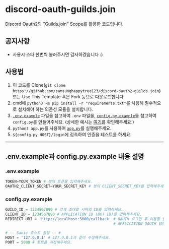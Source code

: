 # discord-oauth-guilds.join
Discord Oauth2의 "Guilds.join" Scope를 활용한 코드입니다.

## 공지사항
+ 사용시 스타 한번씩 눌러주시면 감사하겠습니다 :)

## 사용법
1. 이 코드를 Clone(`git clone https://github.com/samsunghappytree123/discord-oauth2-guilds.join`) 또는 Use This Template 혹은 Fork 등으로 다운로드합니다. 
2. cmd에 ``python3 -m pip install -r "requirements.txt"``를 사용해 필수적으로 설치해야 하는 의존성 모듈을 설치합니다.
3. [``.env.example``](.env.example) 파일을 참고하여 ``.env`` 파일을, [``config.py.example``](config.py.example)을 참고하여 ``config.py``를 만들어주세요. (상세한 예시는 [여기](#envexample과-configpyexample-내용-설명)를 확인해주세요.)
4. ``python3 app.py``를 사용하여 [``app.py``](app.py)를 실행해주세요.
5. ``${config.py HOST}/login``에 접속하여 인증을 테스트를 하세요.

---

## .env.example과 config.py.example 내용 설명

### .env.example
```py
TOKEN=YOUR_TOKEN # 봇의 토큰을 입력해주세요.
OAUTH2_CLIENT_SECRET=YOUR_SECRET_KEY # 봇의 CLIENT_SECRET_KEY를 입력해주세요.
```

### config.py.example
```py
GUILD_ID = 1234567890 # 강제 초대할 서버의 ID를 입력하세요.
CLIENT_ID = 1234567890 # APPLICATION ID (BOT ID)를 입력해주세요.
REDIRECT_URI = 'http://localhost:5000/callback' # OAUTH 로그인 후 이동할 웹사이트의 주소를 입력하세요.
                                                # APPLICATION OAUTH 탭에서 REDIRECT URL을 http://[아이피]/callback으로 지정하세요!

# -- Sanic 호스트 설정 -- #
HOST = '127.0.0.1' # 127.0.0.1과 같이 수정해주세요.
PORT = 5000 # 포트를 지정해주세요.
```
